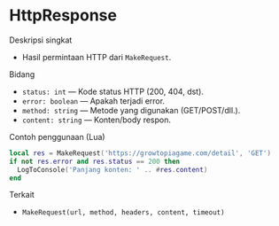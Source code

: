 # HttpResponse

Deskripsi singkat
- Hasil permintaan HTTP dari `MakeRequest`.

Bidang
- `status: int` — Kode status HTTP (200, 404, dst).
- `error: boolean` — Apakah terjadi error.
- `method: string` — Metode yang digunakan (GET/POST/dll.).
- `content: string` — Konten/body respon.

Contoh penggunaan (Lua)
```lua
local res = MakeRequest('https://growtopiagame.com/detail', 'GET')
if not res.error and res.status == 200 then
  LogToConsole('Panjang konten: ' .. #res.content)
end
```

Terkait
- `MakeRequest(url, method, headers, content, timeout)`


